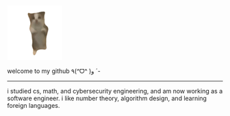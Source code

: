 ![](https://github.com/dykstrasophia/dykstrasophia/blob/main/happy-happy-happy.gif)

welcome to my github ٩(^ᗜ^ )و ´-

---

i studied cs, math, and cybersecurity engineering, and am now working as a software engineer. 
i like number theory, algorithm design, and learning foreign languages.
